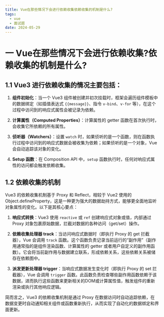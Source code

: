 ```yaml
---
title: Vue在那些情况下会进行依赖收集依赖收集的机制是什么?
tags:
  - vue
  - 面试题
date: 2024-05-29
---
```

# 一 Vue在那些情况下会进行依赖收集?依赖收集的机制是什么?

## 1.1 Vue3 进行依赖收集的情况主要包括：

1. **组件初始化**：当一个 Vue3 组件被创建并初次挂载时，框架会遍历组件模板中的数据绑定（如插值表达式 `{{message}}`、指令 `v-bind`、`v-for` 等），在这个过程中访问到的响应式属性会被记录为依赖。
    
2. **计算属性（Computed Properties）**：计算属性的 getter 函数在首次执行时，会收集它所依赖的所有属性。
    
3. **侦听器（Watchers）**：设置 `watch` 时，如果侦听的是一个函数，则在函数执行过程中访问到的响应式数据会被收集为依赖；如果侦听的是一个对象，Vue 会自动追踪该对象的变化。
    
4. **Setup 函数**：在 Composition API 中，`setup` 函数执行时，任何对响应式属性的访问都会触发依赖收集。
    

## 1.2 依赖收集的机制

Vue3 的依赖收集机制基于 Proxy 和 Reflect，相较于 Vue2 使用的 Object.defineProperty，这是一种更为强大的数据劫持方式，能够更全面地监听对象属性的变化。以下是其核心要点：

1. **响应式转换**：Vue3 使用 `reactive` 或 `ref` 创建响应式对象或值，内部通过 Proxy 对象包裹原始数据，拦截对数据的各种访问（get/set）操作。
    
2. **依赖收集处理器 track**：当访问响应式数据时（即执行 Proxy 的 get 拦截器），Vue 会调用 `track` 函数。这个函数负责记录当前运行的“副作用”（副作用通常指的是组件渲染函数、计算属性的 getter 或者用户自定义的副作用函数）。它会将当前副作用与数据建立联系，形成依赖关系，这些依赖关系被储存在依赖图中。
    
3. **派发更新处理器 trigger**：当响应式数据发生变化时（即执行 Proxy 的 set 拦截器），Vue 会调用 `trigger` 函数。此函数负责检查哪些副作用函数依赖于该数据，进而执行这些函数来更新相关的DOM或计算属性值，触发组件的重新渲染或执行其他响应逻辑。
    

简而言之，Vue3 的依赖收集机制是通过 Proxy 在数据访问时自动追踪依赖，在数据变更时自动通知相关组件或函数重新执行，从而实现了自动化的数据绑定和界面更新。

